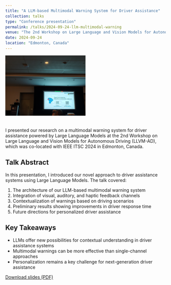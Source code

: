 ```yaml
---
title: "A LLM-based Multimodal Warning System for Driver Assistance"
collection: talks
type: "Conference presentation"
permalink: /talks/2024-09-24-llm-multimodal-warning
venue: "The 2nd Workshop on Large Language and Vision Models for Autonomous Driving (LLVM-AD), co-located with IEEE ITSC 2024"
date: 2024-09-24
location: "Edmonton, Canada"
---
```


<img src="/images/talks/itsc-2024-presentation.jpg" alt="Presenting at ITSC 2024" style="width: 50%; margin-bottom: 20px;">

I presented our research on a multimodal warning system for driver assistance powered by Large Language Models at the 2nd Workshop on Large Language and Vision Models for Autonomous Driving (LLVM-AD), which was co-located with IEEE ITSC 2024 in Edmonton, Canada.

## Talk Abstract

In this presentation, I introduced our novel approach to driver assistance systems using Large Language Models. The talk covered:

1. The architecture of our LLM-based multimodal warning system
2. Integration of visual, auditory, and haptic feedback channels
3. Contextualization of warnings based on driving scenarios
4. Preliminary results showing improvements in driver response time
5. Future directions for personalized driver assistance

## Key Takeaways

- LLMs offer new possibilities for contextual understanding in driver assistance systems
- Multimodal warnings can be more effective than single-channel approaches
- Personalization remains a key challenge for next-generation driver assistance

[Download slides (PDF)](/files/talks/itsc-2024-llm-warning-slides.pdf)